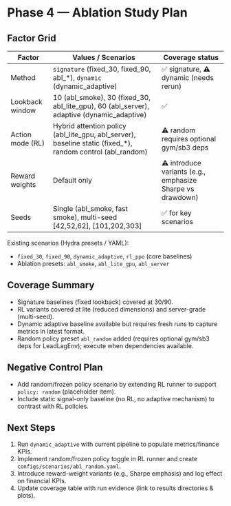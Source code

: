 # Phase 4 — Ablation Study Plan

## Factor Grid

| Factor                | Values / Scenarios                                                  | Coverage status |
|-----------------------|---------------------------------------------------------------------|-----------------|
| Method                | `signature` (fixed_30, fixed_90, abl_*), `dynamic` (dynamic_adaptive) | ✅ signature, ⚠️ dynamic (needs rerun) |
| Lookback window       | 10 (abl_smoke), 30 (fixed_30, abl_lite_gpu), 60 (abl_server), adaptive (dynamic_adaptive) | ✅ |
| Action mode (RL)      | Hybrid attention policy (abl_lite_gpu, abl_server), baseline static (fixed_*), random control (abl_random) | ⚠️ random requires optional gym/sb3 deps |
| Reward weights        | Default only                                                        | ⚠️ introduce variants (e.g., emphasize Sharpe vs drawdown) |
| Seeds                 | Single (abl_smoke, fast smoke), multi-seed [42,52,62], [101,202,303] | ✅ for key scenarios |

Existing scenarios (Hydra presets / YAML):
- `fixed_30`, `fixed_90`, `dynamic_adaptive`, `rl_ppo` (core baselines)
- Ablation presets: `abl_smoke`, `abl_lite_gpu`, `abl_server`

## Coverage Summary
- Signature baselines (fixed lookback) covered at 30/90.
- RL variants covered at lite (reduced dimensions) and server-grade (multi-seed).
- Dynamic adaptive baseline available but requires fresh runs to capture metrics in latest format.
- Random policy preset `abl_random` added (requires optional gym/sb3 deps for LeadLagEnv); execute when dependencies available.

## Negative Control Plan
- Add random/frozen policy scenario by extending RL runner to support `policy: random` (placeholder item).
- Include static signal-only baseline (no RL, no adaptive mechanism) to contrast with RL policies.

## Next Steps
1. Run `dynamic_adaptive` with current pipeline to populate metrics/finance KPIs.
2. Implement random/frozen policy toggle in RL runner and create `configs/scenarios/abl_random.yaml`.
3. Introduce reward-weight variants (e.g., Sharpe emphasis) and log effect on financial KPIs.
4. Update coverage table with run evidence (link to results directories & plots).
